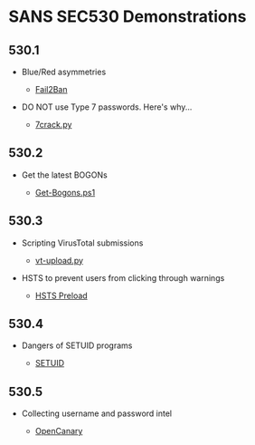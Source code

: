 # SANS SEC530 Demonstrations

## 530.1

- Blue/Red asymmetries

    - [Fail2Ban](https://ryananicholson.github.io/sec530-demos/day1/Fail2Ban.html)

- DO NOT use Type 7 passwords. Here's why...

    - [7crack.py](https://ryananicholson.github.io/sec530-demos/day1/7crack.html)

## 530.2

- Get the latest BOGONs

    - [Get-Bogons.ps1](https://ryananicholson.github.io/sec530-demos/day2/Get-Bogons.html)

## 530.3

- Scripting VirusTotal submissions

    - [vt-upload.py](https://ryananicholson.github.io/sec530-demos/day3/VT-Upload.html)

- HSTS to prevent users from clicking through warnings

    - [HSTS Preload](https://ryananicholson.github.io/sec530-demos/day3/HSTS.html)

## 530.4

- Dangers of SETUID programs

    - [SETUID](https://ryananicholson.github.io/sec530-demos/day4/SETUID.html)

## 530.5

- Collecting username and password intel

    - [OpenCanary](https://ryananicholson.github.io/sec530-demos/day5/OpenCanary.html)